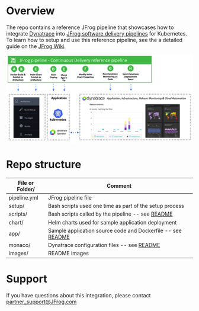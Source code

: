 # Overview

The repo contains a reference JFrog pipeline that showcases how to integrate [Dynatrace](https://www.dynatrace.com) into [JFrog software delivery pipelines](https://www.jfrog.com) for Kubernetes. To learn how to setup and use this reference pipeline, see the a detailed guide on the [JFrog Wiki](https://www.JFrog.com/confluence/display/JFrog/JFrog+Partner+Integrations).

![app](./images/workflow.png)

# Repo structure

| File or Folder/ | Comment |
| ------ | ------- |
| pipeline.yml | JFrog pipeline file |
| setup/ | Bash scripts used one time as part of the setup process |
| scripts/ | Bash scripts called by the pipeline -- see [README](scripts/README.md)||
| chart/ | Helm charts used for sample application deployment |
| app/ | Sample application source code and Dockerfile -- see [README](app/README.md)|
| monaco/ | Dynatrace configuration files -- see [README](monaco/README.md) |
| images/ | README images |

# Support

If you have questions about this integration, please contact partner_support@JFrog.com
